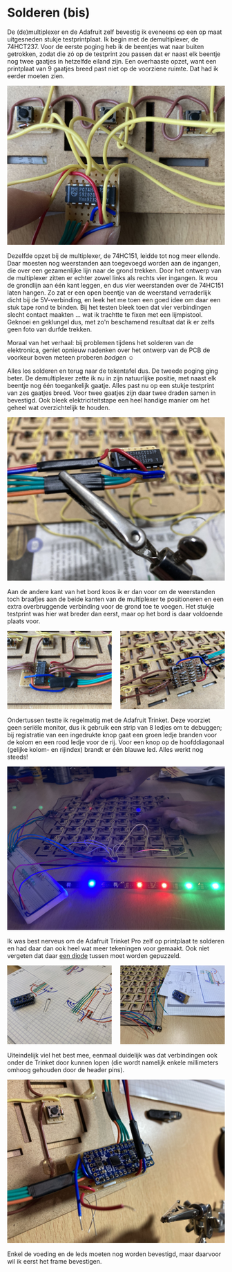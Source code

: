 # Solderen (bis)

De (de)multiplexer en de Adafruit zelf bevestig ik eveneens op een op maat uitgesneden stukje testprintplaat. Ik begin met de demultiplexer, de 74HCT237. Voor de eerste poging heb ik de beentjes wat naar buiten getrokken, zodat die zó op de testprint zou passen dat er naast elk beentje nog twee gaatjes in hetzelfde eiland zijn. Een overhaaste opzet, want een printplaat van 9 gaatjes breed past niet op de voorziene ruimte. Dat had ik eerder moeten zien.

![solderen0](../assets/images/project/plakken3.jpg "demultiplexer")

Dezelfde opzet bij de multiplexer, de 74HC151, leidde tot nog meer ellende. Daar moesten nog weerstanden aan toegevoegd worden aan de ingangen, die over een gezamenlijke lijn naar de grond trekken. Door het ontwerp van de multiplexer zitten er echter zowel links als rechts vier ingangen. Ik wou de grondlijn aan één kant leggen, en dus vier weerstanden over de 74HC151 laten hangen. Zo zat er een open beentje van de weerstand verraderlijk dicht bij de 5V-verbinding, en leek het me toen een goed idee om daar een stuk tape rond te binden. Bij het testen bleek toen dat vier verbindingen slecht contact maakten … wat ik trachtte te fixen met een lijmpistool. Geknoei en geklungel dus, met zo'n beschamend resultaat dat ik er zelfs geen foto van durfde trekken.

Moraal van het verhaal: bij problemen tijdens het solderen van de elektronica, geniet opnieuw nadenken over het ontwerp van de PCB de voorkeur boven meteen proberen _bodgen_ &#9786;

Alles los solderen en terug naar de tekentafel dus. De tweede poging ging beter. De demultiplexer zette ik nu in zijn natuurlijke positie, met naast elk beentje nog één toegankelijk gaatje. Alles past nu op een stukje testprint van zes gaatjes breed. Voor twee gaatjes zijn daar twee draden samen in bevestigd. Ook bleek elektriciteitstape een heel handige manier om het geheel wat overzichtelijk te houden.

![solderen1](../assets/images/project/plakken4.jpg "demultiplexer")

Aan de andere kant van het bord koos ik er dan voor om de weerstanden toch braafjes aan de beide kanten van de multiplexer te positioneren en een extra overbruggende verbinding voor de grond toe te voegen. Het stukje testprint was hier wat breder dan eerst, maar op het bord is daar voldoende plaats voor.

<p>
<img src="../assets/images/project/plakken5a.jpg" width="48%"/>
<img src="../assets/images/project/plakken5b.jpg" width="48%" style="float:right;"/>
</p>

Ondertussen testte ik regelmatig met de Adafruit Trinket. Deze voorziet geen seriële monitor, dus ik gebruik een strip van 8 ledjes om te debuggen; bij registratie van een ingedrukte knop gaat een groen ledje branden voor de kolom en een rood ledje voor de rij. Voor een knop op de hoofddiagonaal (gelijke kolom- en rijindex) brandt er één blauwe led. Alles werkt nog steeds!

![solderen1](../assets/images/project/plakken6.jpg "disco")

Ik was best nerveus om de Adafruit Trinket Pro zelf op printplaat te solderen en had daar dan ook heel wat meer tekeningen voor gemaakt. Ook niet vergeten dat daar [een diode](./07.html) tussen moet worden gepuzzeld.

<p>
<img src="../assets/images/project/plakken7.jpg" width="48%"/>
<img src="../assets/images/project/plakken8.jpg" width="48%" style="float:right;"/>
</p>

Uiteindelijk viel het best mee, eenmaal duidelijk was dat verbindingen ook onder de Trinket door kunnen lopen (die wordt namelijk enkele millimeters omhoog gehouden door de header pins).

![solderen1](../assets/images/project/plakken9.jpg "Trinket")

Enkel de voeding en de leds moeten nog worden bevestigd, maar daarvoor wil ik eerst het frame bevestigen.
